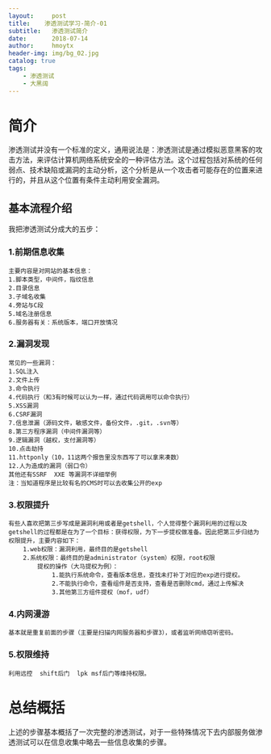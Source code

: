 ```yaml
---
layout:     post
title:    渗透测试学习-简介-01
subtitle:   渗透测试简介
date:       2018-07-14
author:     hmoytx
header-img: img/bg_02.jpg
catalog: true
tags:
    - 渗透测试
    - 大黑阔
---
```


# 简介
渗透测试并没有一个标准的定义，通用说法是：渗透测试是通过模拟恶意黑客的攻击方法，来评估计算机网络系统安全的一种评估方法。这个过程包括对系统的任何弱点、技术缺陷或漏洞的主动分析，这个分析是从一个攻击者可能存在的位置来进行的，并且从这个位置有条件主动利用安全漏洞。

## 基本流程介绍
我把渗透测试分成大的五步：
### 1.前期信息收集
    主要内容是对网站的基本信息：
    1.脚本类型，中间件，指纹信息
    2.目录信息
    3.子域名收集
    4.旁站与C段
    5.域名注册信息
    6.服务器有关：系统版本，端口开放情况

### 2.漏洞发现
    常见的一些漏洞：
    1.SQL注入
    2.文件上传
    3.命令执行
    4.代码执行（和3有时候可以认为一样，通过代码调用可以命令执行）
    5.XSS漏洞
    6.CSRF漏洞
    7.信息泄漏（源码文件，敏感文件，备份文件，.git，.svn等）
    8.第三方程序漏洞（中间件漏洞等）
    9.逻辑漏洞（越权，支付漏洞等）
    10.点击劫持
    11.httponly（10，11这两个报告里没东西写了可以拿来凑数）
    12.人为造成的漏洞（弱口令）
    其他还有SSRF  XXE 等漏洞不详细举例
    注：当知道程序是比较有名的CMS时可以去收集公开的exp

### 3.权限提升
    有些人喜欢把第三步写成是漏洞利用或者是getshell，个人觉得整个漏洞利用的过程以及getshell的过程都是在为了一个目标：获得权限，为下一步提权做准备。因此把第三步归结为权限提升，主要内容如下：
        1.web权限：漏洞利用，最终目的是getshell
        2.系统权限：最终目的是administrator（system）权限，root权限
            提权的操作（大马提权为例）：
                1.能执行系统命令，查看版本信息，查找未打补丁对应的exp进行提权。
                2.不能执行命令，查看组件是否支持，查看是否删除cmd，通过上传解决
                3.其他第三方组件提权（mof，udf）
### 4.内网漫游
    基本就是重复前面的步骤（主要是扫描内网服务器和步骤3），或者监听网络窃听密码。

### 5.权限维持
    利用远控  shift后门  lpk msf后门等维持权限。

# 总结概括
上述的步骤基本概括了一次完整的渗透测试，对于一些特殊情况下去内部服务做渗透测试可以在信息收集中略去一些信息收集的步骤。